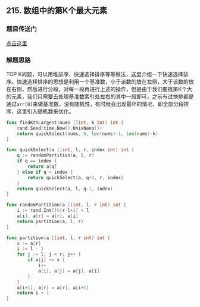 ## 215. 数组中的第K个最大元素

### 题目传送门

[点击这里](https://leetcode-cn.com/problems/kth-largest-element-in-an-array/)

### 解题思路

TOP K问题，可以用堆排序、快速选择排序等等做法，这里介绍一下快速选择排序。快速选择排序的思想是利用一个基准数，小于该数的放在左侧，大于该数的放在右侧，然后进行分段，对每一段再进行上述的操作，但是由于我们要找第K个大的元素，我们只需要去处理基准数索引处左右的其中一段即可，之前有过快排都是通过`arr[0]`来做基准数，没有随机性，有时候会出现最坏的情况，即全部分段排序，这里引入随机数来优化。

```go
func findKthLargest(nums []int, k int) int {
	rand.Seed(time.Now().UnixNano())
	return quickSelect(nums, 0, len(nums)-1, len(nums)-k)
}

func quickSelect(a []int, l, r, index int) int {
	q := randomPartition(a, l, r)
	if q == index {
		return a[q]
	} else if q < index {
		return quickSelect(a, q+1, r, index)
	}
	return quickSelect(a, l, q-1, index)
}

func randomPartition(a []int, l, r int) int {
	i := rand.Int()%(r-l+1) + l
	a[i], a[r] = a[r], a[i]
	return partition(a, l, r)
}

func partition(a []int, l, r int) int {
	x := a[r]
	i := l - 1
	for j := l; j < r; j++ {
		if a[j] <= x {
			i++
			a[i], a[j] = a[j], a[i]
		}
	}
	a[i+1], a[r] = a[r], a[i+1]
	return i + 1
}
```